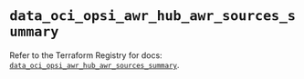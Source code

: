 # `data_oci_opsi_awr_hub_awr_sources_summary`

Refer to the Terraform Registry for docs: [`data_oci_opsi_awr_hub_awr_sources_summary`](https://registry.terraform.io/providers/oracle/oci/6.18.0/docs/data-sources/opsi_awr_hub_awr_sources_summary).
